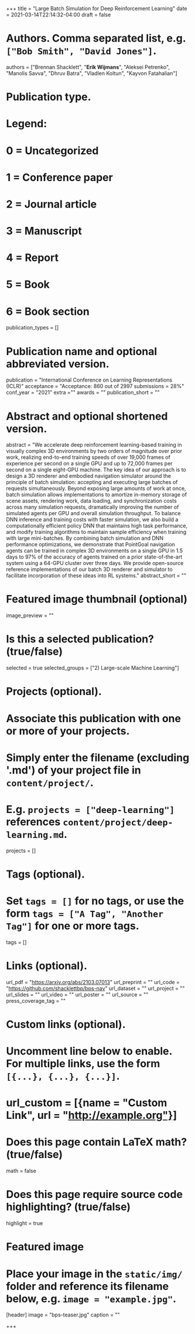 +++
title = "Large Batch Simulation for Deep Reinforcement Learning"
date = 2021-03-14T22:14:32-04:00
draft = false

# Authors. Comma separated list, e.g. `["Bob Smith", "David Jones"]`.
authors = ["Brennan Shacklett", "**Erik Wijmans**", "Aleksei Petrenko", "Manolis Savva", "Dhruv Batra", "Vladlen Koltun", "Kayvon Fatahalian"]

# Publication type.
# Legend:
# 0 = Uncategorized
# 1 = Conference paper
# 2 = Journal article
# 3 = Manuscript
# 4 = Report
# 5 = Book
# 6 = Book section
publication_types = []

# Publication name and optional abbreviated version.
publication = "International Conference on Learning Representations (ICLR)"
acceptance = "Acceptance: 860 out of 2997 submissions = 28%"
conf_year = "2021"
extra =""
awards = ""
publication_short = ""


# Abstract and optional shortened version.
abstract = "We accelerate deep reinforcement learning-based training in visually complex 3D environments by two orders of magnitude over prior work, realizing end-to-end training speeds of over 19,000 frames of experience per second on a single GPU and up to 72,000 frames per second on a single eight-GPU machine. The key idea of our approach is to design a 3D renderer and embodied navigation simulator around the principle of batch simulation: accepting and executing large batches of requests simultaneously. Beyond exposing large amounts of work at once, batch simulation allows implementations to amortize in-memory storage of scene assets, rendering work, data loading, and synchronization costs across many simulation requests, dramatically improving the number of simulated agents per GPU and overall simulation throughput. To balance DNN inference and training costs with faster simulation, we also build a computationally efficient policy DNN that maintains high task performance, and modify training algorithms to maintain sample efficiency when training with large mini-batches. By combining batch simulation and DNN performance optimizations, we demonstrate that PointGoal navigation agents can be trained in complex 3D environments on a single GPU in 1.5 days to 97% of the accuracy of agents trained on a prior state-of-the-art system using a 64-GPU cluster over three days. We provide open-source reference implementations of our batch 3D renderer and simulator to facilitate incorporation of these ideas into RL systems."
abstract_short = ""

# Featured image thumbnail (optional)
image_preview = ""

# Is this a selected publication? (true/false)
selected = true
selected_groups = ["2) Large-scale Machine Learning"]

# Projects (optional).
#   Associate this publication with one or more of your projects.
#   Simply enter the filename (excluding '.md') of your project file in `content/project/`.
#   E.g. `projects = ["deep-learning"]` references `content/project/deep-learning.md`.
projects = []

# Tags (optional).
#   Set `tags = []` for no tags, or use the form `tags = ["A Tag", "Another Tag"]` for one or more tags.
tags = []

# Links (optional).
url_pdf = "https://arxiv.org/abs/2103.07013"
url_preprint = ""
url_code = "https://github.com/shacklettbp/bps-nav"
url_dataset = ""
url_project = ""
url_slides = ""
url_video = ""
url_poster = ""
url_source = ""
press_coverage_tag = ""

# Custom links (optional).
#   Uncomment line below to enable. For multiple links, use the form `[{...}, {...}, {...}]`.
# url_custom = [{name = "Custom Link", url = "http://example.org"}]

# Does this page contain LaTeX math? (true/false)
math = false

# Does this page require source code highlighting? (true/false)
highlight = true

# Featured image
# Place your image in the `static/img/` folder and reference its filename below, e.g. `image = "example.jpg"`.
[header]
image = "bps-teaser.jpg"
caption = ""

+++
